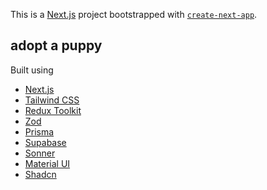 This is a [Next.js](https://nextjs.org/) project bootstrapped with [`create-next-app`](https://github.com/vercel/next.js/tree/canary/packages/create-next-app).

## adopt a puppy

Built using
- [Next.js](https://nextjs.org/)
- [Tailwind CSS](https://tailwindcss.com/)
- [Redux Toolkit](https://redux-toolkit.js.org/)
- [Zod](https://zod.dev/)
- [Prisma](https://prisma.io/)
- [Supabase](https://supabase.com/)
- [Sonner](https://sonner.dev/)
- [Material UI](https://mui.com/)
- [Shadcn](https://ui.shadcn.com/)
